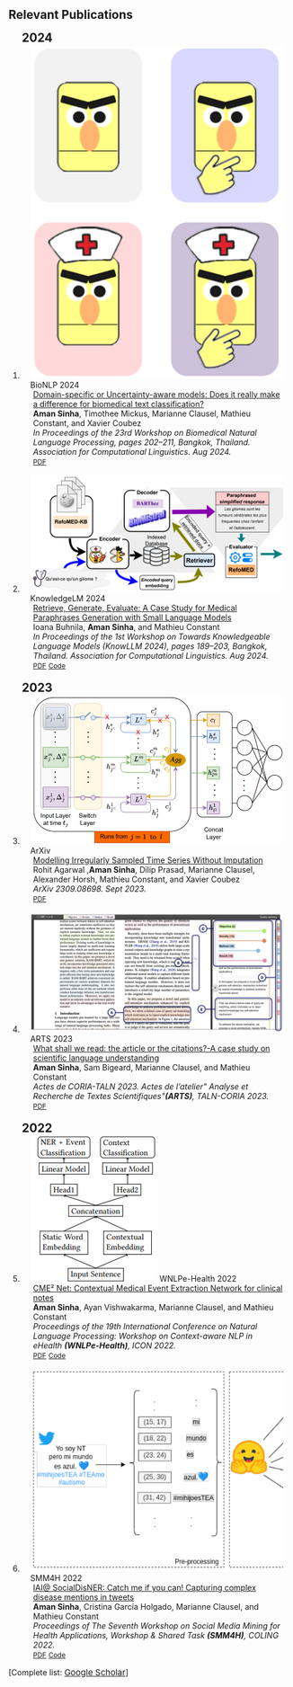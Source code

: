 <h2 id="publications" style="margin: 2px 0px -15px;">Relevant Publications</h2>

<br>

<div class="publications">
<ol class="bibliography">

<h2 id="publications" style="margin: 2px 0px -15px;">2024</h2>
<br>
<li>
<div class="pub-row">
  <div class="col-sm-3 abbr" style="position: relative;padding-right: 15px;padding-left: 15px;">
    <img src="assets/img/teasers/UoD_teaser.png" class="teaser img-fluid z-depth-1">
    <abbr class="badge">BioNLP 2024</abbr>
  </div>

  <div class="col-sm-9" style="position: relative;padding-right: 15px;padding-left: 20px;">
    <div class="title"><a href="https://aclanthology.org/2024.bionlp-1.16/">Domain-specific or Uncertainty-aware models: Does it really make a difference for biomedical text classification?</a></div>
    <div class="author"><strong>Aman Sinha</strong>, Timothee Mickus, Marianne Clausel, Mathieu Constant, and Xavier Coubez</div>
    <div class="periodical"><em>In Proceedings of the 23rd Workshop on Biomedical Natural Language Processing, pages 202–211, Bangkok, Thailand. Association for Computational Linguistics. Aug 2024.</em></div>
    <div class="links">
      <a href="https://aclanthology.org/2024.bionlp-1.16.pdf" class="btn btn-sm z-depth-0" role="button" target="_blank" style="font-size:12px;">PDF</a>
    </div>
  </div>
</div>
</li>

<br>

<li>
<div class="pub-row">
  <div class="col-sm-3 abbr" style="position: relative;padding-right: 15px;padding-left: 15px;">
    <img src="assets/img/teasers/prage_teaser.png" class="teaser img-fluid z-depth-1">
    <abbr class="badge">KnowledgeLM 2024</abbr>
  </div>

  <div class="col-sm-9" style="position: relative;padding-right: 15px;padding-left: 20px;">
    <div class="title"><a href="https://aclanthology.org/2024.knowllm-1.16/">Retrieve, Generate, Evaluate: A Case Study for Medical Paraphrases Generation with Small Language Models</a></div>
    <div class="author">Ioana Buhnila, <strong>Aman Sinha</strong>, and Mathieu Constant</div>
    <div class="periodical"><em>In Proceedings of the 1st Workshop on Towards Knowledgeable Language Models (KnowLLM 2024), pages 189–203, Bangkok, Thailand. Association for Computational Linguistics. Aug 2024.</em></div>
    <div class="links">
      <a href="https://aclanthology.org/2024.knowllm-1.16.pdf" class="btn btn-sm z-depth-0" role="button" target="_blank" style="font-size:12px;">PDF</a>
      <a href="https://github.com/ATILF-UMR7118/pRAGe" class="btn btn-sm z-depth-0" role="button" target="_blank" style="font-size:12px;">Code</a>
    </div>
  </div>
</div>
</li>

<br>
<h2 id="publications" style="margin: 2px 0px -15px;">2023</h2>
<br>
<li>
<div class="pub-row">
  <div class="col-sm-3 abbr" style="position: relative;padding-right: 15px;padding-left: 15px;">
    <img src="assets/img/teasers/slan_teaser.png" class="teaser img-fluid z-depth-1">
    <abbr class="badge">ArXiv</abbr>
  </div>

  <div class="col-sm-9" style="position: relative;padding-right: 15px;padding-left: 20px;">
    <div class="title"><a href="https://arxiv.org/pdf/2309.08698.pdf">Modelling Irregularly Sampled Time Series Without Imputation</a></div>
    <div class="author">Rohit Agarwal ,<strong>Aman Sinha</strong>, Dilip Prasad, Marianne Clausel, Alexander Horsh, Mathieu Constant, and Xavier Coubez</div>
    <div class="periodical"><em>ArXiv 2309.08698. Sept 2023.</em></div>
    <div class="links">
      <a href="https://arxiv.org/pdf/2309.08698.pdf" class="btn btn-sm z-depth-0" role="button" target="_blank" style="font-size:12px;">PDF</a>
    </div>
  </div>
</div>
</li>

<br>

<li>
<div class="pub-row">
  <div class="col-sm-3 abbr" style="position: relative;padding-right: 15px;padding-left: 15px;">
    <img src="assets/img/teasers/scim_teaser.png" class="teaser img-fluid z-depth-1">
    <abbr class="badge">ARTS 2023</abbr>
  </div>

  <div class="col-sm-9" style="position: relative;padding-right: 15px;padding-left: 20px;">
    <div class="title"><a href="https://coria-taln-2023.sciencesconf.org/data/proceedings_ARTS.pdf#page=88">What shall we read: the article or the citations?-A case study on scientific language understanding</a></div>
    <div class="author"><strong>Aman Sinha</strong>, Sam Bigeard, Marianne Clausel, and Mathieu Constant</div>
    <div class="periodical"><em>Actes de CORIA-TALN 2023. Actes de l’atelier" Analyse et Recherche de Textes Scientifiques"<strong>(ARTS)</strong>, TALN-CORIA 2023.</em></div>
    <div class="links">
      <a href="https://coria-taln-2023.sciencesconf.org/data/proceedings_ARTS.pdf#page=88" class="btn btn-sm z-depth-0" role="button" target="_blank" style="font-size:12px;">PDF</a>
    </div>
  </div>
</div>
</li>

<br>

<h2 id="publications" style="margin: 2px 0px -15px;">2022</h2>
<br>
<li>
<div class="pub-row">
  <div class="col-sm-3 abbr" style="position: relative;padding-right: 15px;padding-left: 15px;">
    <img src="assets/img/teasers/cme2_teaser.png" class="teaser img-fluid z-depth-1">
    <abbr class="badge">WNLPe-Health 2022</abbr>
  </div>

  <div class="col-sm-9" style="position: relative;padding-right: 15px;padding-left: 20px;">
    <div class="title"><a href="https://ceur-ws.org/Vol-3416/paper_4.pdf">CME² Net: Contextual Medical Event Extraction Network for clinical notes</a></div>
    <div class="author"><strong>Aman Sinha</strong>, Ayan Vishwakarma, Marianne Clausel, and Mathieu Constant</div>
    <div class="periodical"><em>Proceedings of the 19th International Conference on Natural Language Processing: Workshop on Context-aware NLP in eHealth <strong>(WNLPe-Health)</strong>, ICON 2022.</em></div>
    <div class="links">
      <a href="https://ceur-ws.org/Vol-3416/paper_4.pdf" class="btn btn-sm z-depth-0" role="button" target="_blank" style="font-size:12px;">PDF</a>
      <a href="https://github.com/amansinha09/nncc" class="btn btn-sm z-depth-0" role="button" target="_blank" style="font-size:12px;">Code</a>
    </div>
  </div>
</div>
</li>

<br>

<li>
<div class="pub-row">
  <div class="col-sm-3 abbr" style="position: relative;padding-right: 15px;padding-left: 15px;">
    <img src="assets/img/teasers/socialner_teaser.png" class="teaser img-fluid z-depth-1">
    <abbr class="badge">SMM4H 2022</abbr>
  </div>

  <div class="col-sm-9" style="position: relative;padding-right: 15px;padding-left: 20px;">
    <div class="title"><a href="https://aclanthology.org/2022.smm4h-1.25.pdf">IAI@ SocialDisNER: Catch me if you can! Capturing complex disease mentions in tweets</a></div>
    <div class="author"><strong>Aman Sinha</strong>, Cristina García Holgado, Marianne Clausel, and Mathieu Constant</div>
    <div class="periodical"><em>Proceedings of The Seventh Workshop on Social Media Mining for Health Applications, Workshop & Shared Task <strong>(SMM4H)</strong>, COLING 2022.</em></div>
    <div class="links">
      <a href="https://aclanthology.org/2022.smm4h-1.25.pdf" class="btn btn-sm z-depth-0" role="button" target="_blank" style="font-size:12px;">PDF</a>
      <a href="https://github.com/amansinha09/SM4HHT10" class="btn btn-sm z-depth-0" role="button" target="_blank" style="font-size:12px;">Code</a>
    </div>
  </div>
</div>
</li>


</ol>
</div>

[Complete list: <a href="https://scholar.google.com/citations?user=aNuvZAkAAAAJ&hl=en" target="_blank" style="font-size:15px;">Google Scholar</a>]

